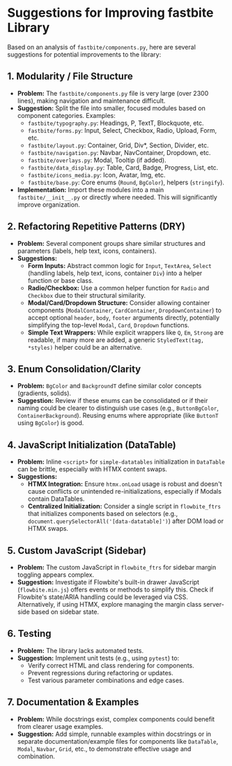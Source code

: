 # Suggestions for Improving fastbite Library

Based on an analysis of `fastbite/components.py`, here are several suggestions for potential improvements to the library:

## 1. Modularity / File Structure

*   **Problem:** The `fastbite/components.py` file is very large (over 2300 lines), making navigation and maintenance difficult.
*   **Suggestion:** Split the file into smaller, focused modules based on component categories. Examples:
    *   `fastbite/typography.py`: Headings, P, TextT, Blockquote, etc.
    *   `fastbite/forms.py`: Input, Select, Checkbox, Radio, Upload, Form, etc.
    *   `fastbite/layout.py`: Container, Grid, Div*, Section, Divider, etc.
    *   `fastbite/navigation.py`: Navbar, NavContainer, Dropdown, etc.
    *   `fastbite/overlays.py`: Modal, Tooltip (if added).
    *   `fastbite/data_display.py`: Table, Card, Badge, Progress, List, etc.
    *   `fastbite/icons_media.py`: Icon, Avatar, Img, etc.
    *   `fastbite/base.py`: Core enums (`Round`, `BgColor`), helpers (`stringify`).
*   **Implementation:** Import these modules into a main `fastbite/__init__.py` or directly where needed. This will significantly improve organization.

## 2. Refactoring Repetitive Patterns (DRY)

*   **Problem:** Several component groups share similar structures and parameters (labels, help text, icons, containers).
*   **Suggestions:**
    *   **Form Inputs:** Abstract common logic for `Input`, `TextArea`, `Select` (handling labels, help text, icons, container `Div`) into a helper function or base class.
    *   **Radio/Checkbox:** Use a common helper function for `Radio` and `Checkbox` due to their structural similarity.
    *   **Modal/Card/Dropdown Structure:** Consider allowing container components (`ModalContainer`, `CardContainer`, `DropdownContainer`) to accept optional `header`, `body`, `footer` arguments directly, potentially simplifying the top-level `Modal`, `Card`, `Dropdown` functions.
    *   **Simple Text Wrappers:** While explicit wrappers like `Q`, `Em`, `Strong` are readable, if many more are added, a generic `StyledText(tag, *styles)` helper could be an alternative.

## 3. Enum Consolidation/Clarity

*   **Problem:** `BgColor` and `BackgroundT` define similar color concepts (gradients, solids).
*   **Suggestion:** Review if these enums can be consolidated or if their naming could be clearer to distinguish use cases (e.g., `ButtonBgColor`, `ContainerBackground`). Reusing enums where appropriate (like `ButtonT` using `BgColor`) is good.

## 4. JavaScript Initialization (DataTable)

*   **Problem:** Inline `<script>` for `simple-datatables` initialization in `DataTable` can be brittle, especially with HTMX content swaps.
*   **Suggestions:**
    *   **HTMX Integration:** Ensure `htmx.onLoad` usage is robust and doesn't cause conflicts or unintended re-initializations, especially if Modals contain DataTables.
    *   **Centralized Initialization:** Consider a single script in `flowbite_ftrs` that initializes components based on selectors (e.g., `document.querySelectorAll('[data-datatable]')`) after DOM load or HTMX swaps.

## 5. Custom JavaScript (Sidebar)

*   **Problem:** The custom JavaScript in `flowbite_ftrs` for sidebar margin toggling appears complex.
*   **Suggestion:** Investigate if Flowbite's built-in drawer JavaScript (`flowbite.min.js`) offers events or methods to simplify this. Check if Flowbite's state/ARIA handling could be leveraged via CSS. Alternatively, if using HTMX, explore managing the margin class server-side based on sidebar state.

## 6. Testing

*   **Problem:** The library lacks automated tests.
*   **Suggestion:** Implement unit tests (e.g., using `pytest`) to:
    *   Verify correct HTML and class rendering for components.
    *   Prevent regressions during refactoring or updates.
    *   Test various parameter combinations and edge cases.

## 7. Documentation & Examples

*   **Problem:** While docstrings exist, complex components could benefit from clearer usage examples.
*   **Suggestion:** Add simple, runnable examples within docstrings or in separate documentation/example files for components like `DataTable`, `Modal`, `Navbar`, `Grid`, etc., to demonstrate effective usage and combination. 
